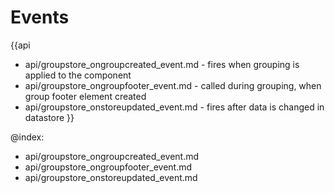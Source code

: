Events
=======

{{api
- api/groupstore_ongroupcreated_event.md - fires when grouping is applied to the component
- api/groupstore_ongroupfooter_event.md - called during grouping, when group footer element created
- api/groupstore_onstoreupdated_event.md - fires after data is changed in datastore
}}

@index:
- api/groupstore_ongroupcreated_event.md
- api/groupstore_ongroupfooter_event.md
- api/groupstore_onstoreupdated_event.md


